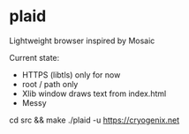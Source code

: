 # plaid
Lightweight browser inspired by Mosaic

Current state:

- HTTPS (libtls) only for now
- root / path only
- Xlib window draws text from index.html
- Messy

cd src && make
./plaid -u https://cryogenix.net
